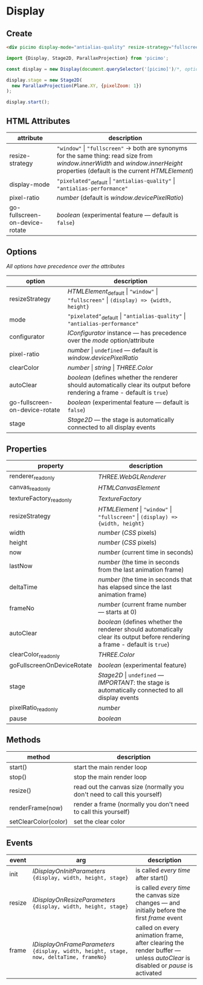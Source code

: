 # Display

## Create

```html
<div picimo display-mode="antialias-quality" resize-strategy="fullscreen"></div>
```

```js
import {Display, Stage2D, ParallaxProjection} from 'picimo';

const display = new Display(document.querySelector('[picimo]')/*, options */)

display.stage = new Stage2D(
  new ParallaxProjection(Plane.XY, {pixelZoom: 1})
);

display.start();
```

## HTML Attributes

| attribute | description |
|-|-|
| resize-strategy | `"window"` \| `"fullscreen"` &rarr; both are synonyms for the same thing: read size from _window.innerWidth_ and _window.innerHeight_ properties (default is the current _HTMLElement_) |
| display-mode | `"pixelated"`<sub>default</sub> \| `"antialias-quality"` \| `"antialias-performance"` |
| pixel-ratio | _number_ (default is _window.devicePixelRatio_) |
| go-fullscreen-on-device-rotate | _boolean_ (experimental feature &mdash; default is `false`) |


## Options

_All options have precedence over the attributes_

| option | description |
|-|-|
| resizeStrategy | _HTMLElement_<sub>default</sub> \| `"window"` \| `"fullscreen"` \| `(display) => {width, height}` |
| mode | `"pixelated"`<sub>default</sub> \| `"antialias-quality"` \| `"antialias-performance"` |
| configurator | _IConfigurator_ instance &mdash; has precedence over the _mode_ option/attribute |
| pixel-ratio | _number_ \| `undefined` &mdash; default is _window.devicePixelRatio_ |
| clearColor |  _number_ \| _string_ \| _THREE.Color_ |
| autoClear | _boolean_ (defines whether the renderer should automatically clear its output before rendering a frame - default is `true`) |
| go-fullscreen-on-device-rotate | _boolean_ (experimental feature &mdash; default is `false`) |
| stage | _Stage2D_ &mdash; the stage is automatically connected to all display events |

## Properties

| property | description |
|-|-|
| renderer<sub>readonly</sub> | _THREE.WebGLRenderer_ |
| canvas<sub>readonly</sub> | _HTMLCanvasElement_ |
| textureFactory<sub>readonly</sub> | _TextureFactory_ |
| resizeStrategy | _HTMLElement_ \| `"window"` \| `"fullscreen"` \| `(display) => {width, height}` |
| width | _number_ (_CSS_ pixels) |
| height | _number_ (_CSS_ pixels) |
| now | _number_ (current time in seconds) |
| lastNow | _number_ (the time in seconds from the last animation frame) |
| deltaTime | _number_ (the time in seconds that has elapsed since the last animation frame) |
| frameNo | _number_ (current frame number &mdash; starts at 0) |
| autoClear | _boolean_ (defines whether the renderer should automatically clear its output before rendering a frame - default is `true`) |
| clearColor<sub>readonly</sub> | _THREE.Color_ |
| goFullscreenOnDeviceRotate  | _boolean_ (experimental feature) |
| stage | _Stage2D_ \| `undefined` &mdash; _IMPORTANT_: the stage is automatically connected to all display events |
| pixelRatio<sub>readonly</sub> | _number_ |
| pause | _boolean_ |

## Methods

| method | description |
|-|-|
| start() | start the main render loop |
| stop() | stop the main render loop |
| resize() | read out the canvas size (normally you don't need to call this yourself) |
| renderFrame(now) | render a frame (normally you don't need to call this yourself) |
| setClearColor(color) | set the clear color |

## Events

| event | arg | description |
|-|-|-|
| init | _IDisplayOnInitParameters_ `{display, width, height, stage}` | is called _every time_ after start() |
| resize | _IDisplayOnResizeParameters_ `{display, width, height, stage}` | is called _every time_ the canvas size changes &mdash; and initially before the first _frame_ event |
| frame | _IDisplayOnFrameParameters_ `{display, width, height, stage, now, deltaTime, frameNo}` | called on every animation frame, after clearing the render buffer &mdash; unless _autoClear_ is disabled or _pause_ is activated |
